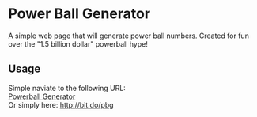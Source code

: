 # Power Ball Generator
A simple web page that will generate power ball numbers. Created for fun over the "1.5 billion dollar" powerball hype!

## Usage
Simple naviate to the following URL:  
[Powerball Generator](https://rawgit.com/Salil999/PowerBallGenerator/master/index.html)  
Or simply here: http://bit.do/pbg